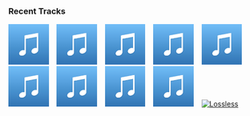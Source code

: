### Recent Tracks
[<img src='https://github.com/atfinke/atfinke/blob/master/placeholder.jpeg?raw=true' width='16%' height='16%' alt='It Never Rains'>](https://www.last.fm/music/geo/_/it%2bnever%2brains)&nbsp;&nbsp;&nbsp;&nbsp;[<img src='https://github.com/atfinke/atfinke/blob/master/placeholder.jpeg?raw=true' width='16%' height='16%' alt='I Wanna Know'>](https://www.last.fm/music/la%2bfelix/_/i%2bwanna%2bknow)&nbsp;&nbsp;&nbsp;&nbsp;[<img src='https://github.com/atfinke/atfinke/blob/master/placeholder.jpeg?raw=true' width='16%' height='16%' alt='When You Lock Eyes'>](https://www.last.fm/music/rynn/_/when%2byou%2block%2beyes)&nbsp;&nbsp;&nbsp;&nbsp;[<img src='https://github.com/atfinke/atfinke/blob/master/placeholder.jpeg?raw=true' width='16%' height='16%' alt='Kyoto'>](https://www.last.fm/music/otr/_/kyoto)&nbsp;&nbsp;&nbsp;&nbsp;[<img src='https://github.com/atfinke/atfinke/blob/master/placeholder.jpeg?raw=true' width='16%' height='16%' alt='Stranger Still (Daniel T Remix)'>](https://www.last.fm/music/vetiver/_/stranger%2bstill%2b%2528daniel%2bt%2bremix%2529)&nbsp;&nbsp;&nbsp;&nbsp;<br>[<img src='https://github.com/atfinke/atfinke/blob/master/placeholder.jpeg?raw=true' width='16%' height='16%' alt='PHILOSOPHY! - Crazy P Remix'>](https://www.last.fm/music/baio/_/philosophy%2521%2b-%2bcrazy%2bp%2bremix)&nbsp;&nbsp;&nbsp;&nbsp;[<img src='https://github.com/atfinke/atfinke/blob/master/placeholder.jpeg?raw=true' width='16%' height='16%' alt='Mind on Fire - Franz Matthews Remix'>](https://www.last.fm/music/aisha%2bbadru/_/mind%2bon%2bfire%2b-%2bfranz%2bmatthews%2bremix)&nbsp;&nbsp;&nbsp;&nbsp;[<img src='https://github.com/atfinke/atfinke/blob/master/placeholder.jpeg?raw=true' width='16%' height='16%' alt='I Can Change'>](https://www.last.fm/music/mindchatter/_/i%2bcan%2bchange)&nbsp;&nbsp;&nbsp;&nbsp;[<img src='https://github.com/atfinke/atfinke/blob/master/placeholder.jpeg?raw=true' width='16%' height='16%' alt='Line Of Sight (feat. WYNNE & Mansionair)'>](https://www.last.fm/music/odesza/_/line%2bof%2bsight%2b%2528feat.%2bwynne%2b%2526%2bmansionair%2529)&nbsp;&nbsp;&nbsp;&nbsp;[<img src='https://lastfm.freetls.fastly.net/i/u/300x300/a39ec6f7d1f9e84bc06894eb062189ee.png' width='16%' height='16%' alt='Lossless'>](https://www.last.fm/music/tabrill/_/lossless)&nbsp;&nbsp;&nbsp;&nbsp;<br>